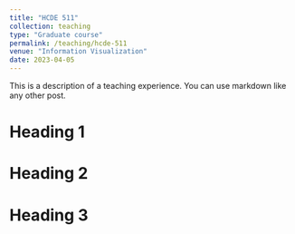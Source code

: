 ```yaml
---
title: "HCDE 511"
collection: teaching
type: "Graduate course"
permalink: /teaching/hcde-511
venue: "Information Visualization"
date: 2023-04-05
---
```


This is a description of a teaching experience. You can use markdown like any other post.

Heading 1
======

Heading 2
======

Heading 3
======
